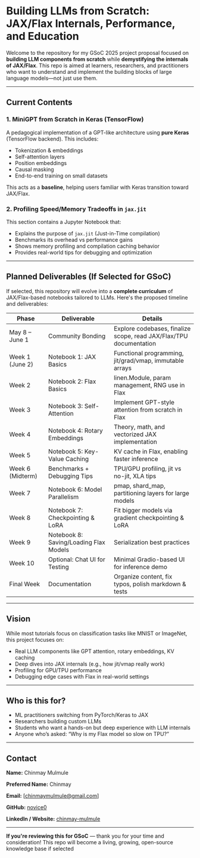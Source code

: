 # Building LLMs from Scratch: JAX/Flax Internals, Performance, and Education

Welcome to the repository for my GSoC 2025 project proposal focused on **building LLM components from scratch** while **demystifying the internals of JAX/Flax**. This repo is aimed at learners, researchers, and practitioners who want to understand and implement the building blocks of large language models—not just use them.

---

## Current Contents

### 1. MiniGPT from Scratch in Keras (TensorFlow)

A pedagogical implementation of a GPT-like architecture using **pure Keras** (TensorFlow backend). This includes:

- Tokenization & embeddings
- Self-attention layers
- Position embeddings
- Causal masking
- End-to-end training on small datasets

This acts as a **baseline**, helping users familiar with Keras transition toward JAX/Flax.

### 2. Profiling Speed/Memory Tradeoffs in `jax.jit`

This section contains a Jupyter Notebook that:

- Explains the purpose of `jax.jit` (Just-in-Time compilation)
- Benchmarks its overhead vs performance gains
- Shows memory profiling and compilation caching behavior
- Provides real-world tips for debugging and optimization

---

## Planned Deliverables (If Selected for GSoC)

If selected, this repository will evolve into a **complete curriculum** of JAX/Flax-based notebooks tailored to LLMs. Here's the proposed timeline and deliverables:

| **Phase**        | **Deliverable**                        | **Details**                                                        |
| ---------------- | -------------------------------------- | ------------------------------------------------------------------ |
| May 8 – June 1   | Community Bonding                      | Explore codebases, finalize scope, read JAX/Flax/TPU documentation |
| Week 1 (June 2)  | Notebook 1: JAX Basics                 | Functional programming, jit/grad/vmap, immutable arrays            |
| Week 2           | Notebook 2: Flax Basics                | linen.Module, param management, RNG use in Flax                    |
| Week 3           | Notebook 3: Self-Attention             | Implement GPT-style attention from scratch in Flax                 |
| Week 4           | Notebook 4: Rotary Embeddings          | Theory, math, and vectorized JAX implementation                    |
| Week 5           | Notebook 5: Key-Value Caching          | KV cache in Flax, enabling faster inference                        |
| Week 6 (Midterm) | Benchmarks + Debugging Tips            | TPU/GPU profiling, jit vs no-jit, XLA tips                         |
| Week 7           | Notebook 6: Model Parallelism          | pmap, shard_map, partitioning layers for large models              |
| Week 8           | Notebook 7: Checkpointing & LoRA       | Fit bigger models via gradient checkpointing & LoRA                |
| Week 9           | Notebook 8: Saving/Loading Flax Models | Serialization best practices                                       |
| Week 10          | Optional: Chat UI for Testing          | Minimal Gradio-based UI for inference demo                         |
| Final Week       | Documentation                          | Organize content, fix typos, polish markdown & tests               |

---

## Vision

While most tutorials focus on classification tasks like MNIST or ImageNet, this project focuses on:

- Real LLM components like GPT attention, rotary embeddings, KV caching
- Deep dives into JAX internals (e.g., how jit/vmap really work)
- Profiling for GPU/TPU performance
- Debugging edge cases with Flax in real-world settings

---

## Who is this for?

- ML practitioners switching from PyTorch/Keras to JAX
- Researchers building custom LLMs
- Students who want a hands-on but deep experience with LLM internals
- Anyone who’s asked: “Why is my Flax model so slow on TPU?”

---

## Contact

**Name:** Chinmay Mulmule

**Preferred Name:** Chinmay

**Email:** [chinmaymulmule@gmail.com]

**GitHub:** [novice0](https://github.com/novice0)

**LinkedIn / Website:** [chinmay-mulmule](https://www.linkedin.com/in/chinmay-mulmule-996195254/)

---

**If you're reviewing this for GSoC** — thank you for your time and consideration! This repo will become a living, growing, open-source knowledge base if selected
